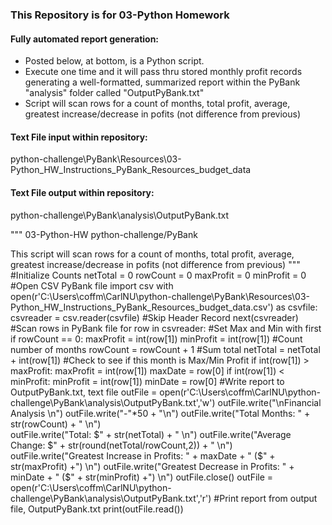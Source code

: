 ### This Repository is for 03-Python Homework

#### Fully automated report generation:
- Posted below, at bottom, is a Python script.
- Execute one time and it will pass thru stored monthly profit records generating a well-formatted, summarized report within the PyBank "analysis" folder called "OutputPyBank.txt"
- Script will scan rows for a count of months, total profit, average, greatest increase/decrease in pofits (not difference from previous) 

#### Text File input within repository: 
python-challenge\PyBank\Resources\03-Python_HW_Instructions_PyBank_Resources_budget_data

#### Text File output within repository: 
python-challenge\PyBank\analysis\OutputPyBank.txt

"""
03-Python-HW
python-challenge/PyBank 

This script will scan rows for a count of months, total profit, average, greatest increase/decrease in pofits (not difference from previous) 
"""
#Initialize Counts
netTotal = 0
rowCount = 0
maxProfit = 0
minProfit = 0
#Open CSV PyBank file
import csv
with open(r'C:\Users\coffm\CarlNU\python-challenge\PyBank\Resources\03-Python_HW_Instructions_PyBank_Resources_budget_data.csv') as csvfile:
    csvreader = csv.reader(csvfile)
    #Skip Header Record
    next(csvreader)
    #Scan rows in PyBank file
    for row in csvreader:
    #Set Max and Min with first 
        if rowCount == 0:
            maxProfit = int(row[1])
            minProfit = int(row[1])
        #Count number of months
        rowCount = rowCount + 1
        #Sum total
        netTotal = netTotal + int(row[1])
        #Check to see if this month is Max/Min Profit
        if int(row[1]) > maxProfit:
            maxProfit = int(row[1])
            maxDate = row[0]
        if int(row[1]) < minProfit:
            minProfit = int(row[1])
            minDate = row[0] 
    #Write report to OutputPyBank.txt, text file
    outFile = open(r'C:\Users\coffm\CarlNU\python-challenge\PyBank\analysis\OutputPyBank.txt','w')
    outFile.write("\nFinancial Analysis \n")
    outFile.write("-"*50 + "\n")
    outFile.write("Total Months: " + str(rowCount) + " \n")   
    outFile.write("Total: $" + str(netTotal) + " \n") 
    outFile.write("Average Change: $" + str(round(netTotal/rowCount,2)) + " \n")
    outFile.write("Greatest Increase in Profits: " + maxDate + " ($" + str(maxProfit) +") \n")
    outFile.write("Greatest Decrease in Profits: " + minDate + " ($" + str(minProfit) +") \n")
    outFile.close()
    outFile = open(r'C:\Users\coffm\CarlNU\python-challenge\PyBank\analysis\OutputPyBank.txt','r')
    #Print report from output file, OutputPyBank.txt
    print(outFile.read())
